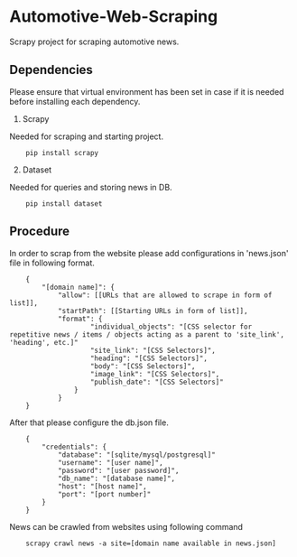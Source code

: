 # Automotive-Web-Scraping
Scrapy project for scraping automotive news.

## Dependencies
Please ensure that virtual environment has been set in case if it is needed before installing each dependency.

1. Scrapy

Needed for scraping and starting project.
```
    pip install scrapy
```

2. Dataset

Needed for queries and storing news in DB.
```
    pip install dataset
```

## Procedure

In order to scrap from the website please add configurations in 'news.json' file in following format.

```
    {
        "[domain name]": {
            "allow": [[URLs that are allowed to scrape in form of list]],
            "startPath": [[Starting URLs in form of list]],
            "format": {
                    "individual_objects": "[CSS selector for repetitive news / items / objects acting as a parent to 'site_link', 'heading', etc.]"
                    "site_link": "[CSS Selectors]",
                    "heading": "[CSS Selectors]",
                    "body": "[CSS Selectors]",
                    "image_link": "[CSS Selectors]",
                    "publish_date": "[CSS Selectors]"
                }
            }
    }
```

After that please configure the db.json file.
```
    {
        "credentials": {
            "database": "[sqlite/mysql/postgresql]"
            "username": "[user name]",
            "password": "[user password]",
            "db_name": "[database name]",
            "host": "[host name]",
            "port": "[port number]"
        }
    }
```

News can be crawled from websites using following command
```
    scrapy crawl news -a site=[domain name available in news.json]
```